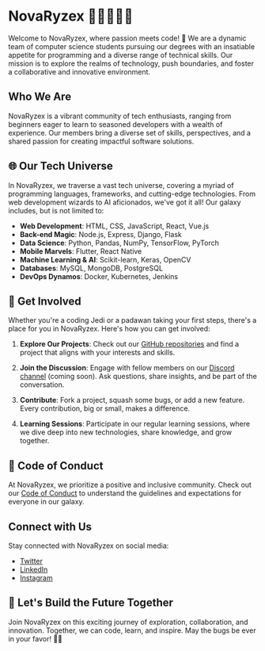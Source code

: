 # NovaRyzex 👩‍💻🚀👨‍💻

Welcome to NovaRyzex, where passion meets code! 🌟 We are a dynamic team of computer science students pursuing our degrees with an insatiable appetite for programming and a diverse range of technical skills. Our mission is to explore the realms of technology, push boundaries, and foster a collaborative and innovative environment.

## Who We Are

NovaRyzex is a vibrant community of tech enthusiasts, ranging from beginners eager to learn to seasoned developers with a wealth of experience. Our members bring a diverse set of skills, perspectives, and a shared passion for creating impactful software solutions.

## 🌐 Our Tech Universe

In NovaRyzex, we traverse a vast tech universe, covering a myriad of programming languages, frameworks, and cutting-edge technologies. From web development wizards to AI aficionados, we've got it all! Our galaxy includes, but is not limited to:

- **Web Development**: HTML, CSS, JavaScript, React, Vue.js
- **Back-end Magic**: Node.js, Express, Django, Flask
- **Data Science**: Python, Pandas, NumPy, TensorFlow, PyTorch
- **Mobile Marvels**: Flutter, React Native
- **Machine Learning & AI**: Scikit-learn, Keras, OpenCV
- **Databases**: MySQL, MongoDB, PostgreSQL
- **DevOps Dynamos**: Docker, Kubernetes, Jenkins

## 🚀 Get Involved

Whether you're a coding Jedi or a padawan taking your first steps, there's a place for you in NovaRyzex. Here's how you can get involved:

1. **Explore Our Projects**: Check out our [GitHub repositories](https://github.com/NovaRyzex) and find a project that aligns with your interests and skills.

2. **Join the Discussion**: Engage with fellow members on our [Discord channel](https://discord.com/invite/2vHTABwq) (coming soon). Ask questions, share insights, and be part of the conversation.

3. **Contribute**: Fork a project, squash some bugs, or add a new feature. Every contribution, big or small, makes a difference.

4. **Learning Sessions**: Participate in our regular learning sessions, where we dive deep into new technologies, share knowledge, and grow together.

## 🌟 Code of Conduct

At NovaRyzex, we prioritize a positive and inclusive community. Check out our [Code of Conduct](CODE_OF_CONDUCT.md) to understand the guidelines and expectations for everyone in our galaxy.

## Connect with Us

Stay connected with NovaRyzex on social media:

- [Twitter](https://twitter.com/NovaRyzex)
- [LinkedIn](https://www.linkedin.com/company/novaryzex)
- [Instagram](https://www.instagram.com/novaryzex/)

## 🚀 Let's Build the Future Together

Join NovaRyzex on this exciting journey of exploration, collaboration, and innovation. Together, we can code, learn, and inspire. May the bugs be ever in your favor! 👾✨

